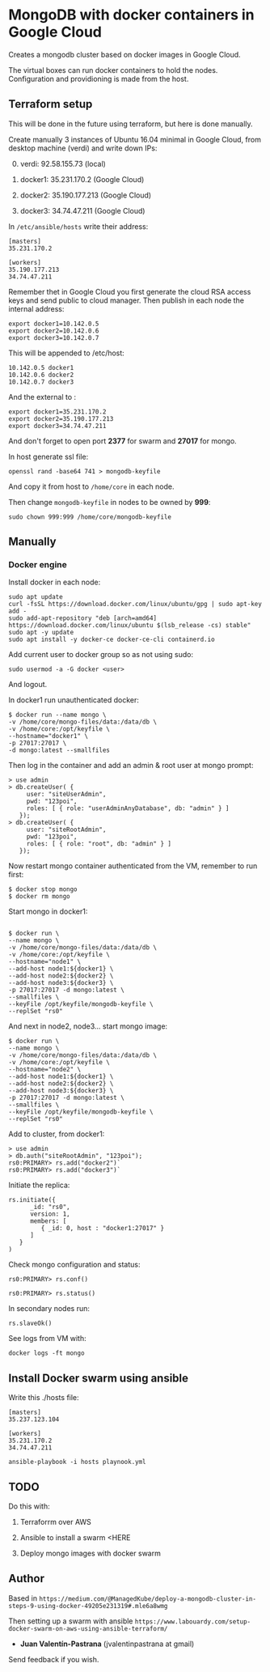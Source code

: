 # MongoDB with docker containers in Google Cloud

Creates a mongodb cluster based on docker images in Google Cloud.

The virtual boxes can run docker containers to hold the nodes. Configuration and providioning is made from the host.

## Terraform setup

This will be done in the future using terraform, but here is done manually.

Create manually 3 instances of Ubuntu 16.04 minimal in Google Cloud, from desktop machine (verdi) and write down IPs:

0. verdi:  92.58.155.73 (local)

1. docker1: 35.231.170.2 (Google Cloud)

2. docker2: 35.190.177.213 (Google Cloud)

3. docker3: 34.74.47.211 (Google Cloud)

In `/etc/ansible/hosts` write their address:

```
[masters]
35.231.170.2

[workers]
35.190.177.213 
34.74.47.211
```

Remember thet in Google Cloud you first generate the cloud RSA access keys and send public to cloud manager. Then publish in each node the internal address:

```
export docker1=10.142.0.5
export docker2=10.142.0.6
export docker3=10.142.0.7
```

This will be appended to /etc/host:

```
10.142.0.5 docker1
10.142.0.6 docker2
10.142.0.7 docker3
```

And the external to <host>:

```
export docker1=35.231.170.2
export docker2=35.190.177.213
export docker3=34.74.47.211
```

And don't forget to open port **2377** for swarm and **27017** for mongo.

In host generate ssl file:

```
openssl rand -base64 741 > mongodb-keyfile
```

And copy it from host to `/home/core` in each node.

Then change `mongodb-keyfile` in nodes to be owned by **999**:

```
sudo chown 999:999 /home/core/mongodb-keyfile
```

## Manually

### Docker engine

Install docker in each node:

```
sudo apt update
curl -fsSL https://download.docker.com/linux/ubuntu/gpg | sudo apt-key add -
sudo add-apt-repository "deb [arch=amd64] https://download.docker.com/linux/ubuntu $(lsb_release -cs) stable"
sudo apt -y update
sudo apt install -y docker-ce docker-ce-cli containerd.io
```

Add current user to docker group so as not using sudo:

```
sudo usermod -a -G docker <user>

```
And logout.

In docker1 run unauthenticated docker:

```
$ docker run --name mongo \
-v /home/core/mongo-files/data:/data/db \
-v /home/core:/opt/keyfile \
--hostname="docker1" \
-p 27017:27017 \
-d mongo:latest --smallfiles
```

Then log in the container and add an admin & root user at mongo prompt:

```
> use admin
> db.createUser( {
     user: "siteUserAdmin",
     pwd: "123poi",
     roles: [ { role: "userAdminAnyDatabase", db: "admin" } ]
   });
> db.createUser( {
     user: "siteRootAdmin",
     pwd: "123poi",
     roles: [ { role: "root", db: "admin" } ]
   });
```

Now restart mongo container authenticated from the VM, remember to run first:

```
$ docker stop mongo
$ docker rm mongo
```

Start mongo in docker1:

```

$ docker run \
--name mongo \
-v /home/core/mongo-files/data:/data/db \
-v /home/core:/opt/keyfile \
--hostname="node1" \
--add-host node1:${docker1} \
--add-host node2:${docker2} \
--add-host node3:${docker3} \
-p 27017:27017 -d mongo:latest \
--smallfiles \
--keyFile /opt/keyfile/mongodb-keyfile \
--replSet "rs0"
```

And next in node2, node3... start mongo image:

```
$ docker run \
--name mongo \
-v /home/core/mongo-files/data:/data/db \
-v /home/core:/opt/keyfile \
--hostname="node2" \
--add-host node1:${docker1} \
--add-host node2:${docker2} \
--add-host node3:${docker3} \
-p 27017:27017 -d mongo:latest \
--smallfiles \
--keyFile /opt/keyfile/mongodb-keyfile \
--replSet "rs0"
```

Add to cluster, from docker1:

```
> use admin
> db.auth("siteRootAdmin", "123poi");
rs0:PRIMARY> rs.add("docker2")`
rs0:PRIMARY> rs.add("docker3")`
```

Initiate the replica:

```
rs.initiate({
      _id: "rs0",
      version: 1,
      members: [
         { _id: 0, host : "docker1:27017" }
      ]
   }
)
```

Check mongo configuration and status:

`rs0:PRIMARY> rs.conf()`

`rs0:PRIMARY> rs.status()`

In secondary nodes run:

```
rs.slaveOk()
```

See logs from VM with:

`docker logs -ft mongo`

## Install Docker swarm using ansible

Write this ./hosts file:

```
[masters]
35.237.123.104

[workers]
35.231.170.2
34.74.47.211
```

`ansible-playbook -i hosts playnook.yml`

## TODO

Do this with:

1. Terraforrm over AWS

1. Ansible to install a swarm <HERE

1. Deploy mongo images with docker swarm

## Author

Based in `https://medium.com/@ManagedKube/deploy-a-mongodb-cluster-in-steps-9-using-docker-49205e231319#.mle6a8wmg`

Then setting up a swarm with ansible `https://www.labouardy.com/setup-docker-swarm-on-aws-using-ansible-terraform/`

* **Juan Valentín-Pastrana** (jvalentinpastrana at gmail)

Send feedback if you wish.

